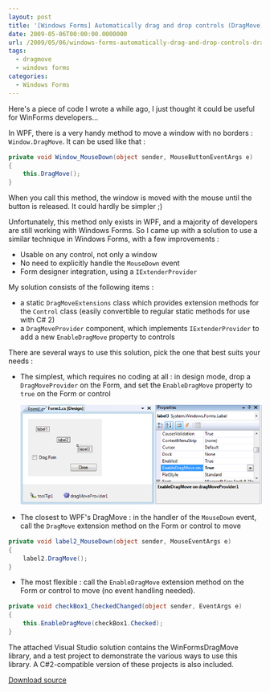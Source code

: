 ```yaml
---
layout: post
title: '[Windows Forms] Automatically drag and drop controls (DragMove)'
date: 2009-05-06T00:00:00.0000000
url: /2009/05/06/windows-forms-automatically-drag-and-drop-controls-dragmove/
tags:
  - dragmove
  - windows forms
categories:
  - Windows Forms
---
```


Here's a piece of code I wrote a while ago, I just thought it could be useful for WinForms developers...

In WPF, there is a very handy method to move a window with no borders : `Window.DragMove`. It can be used like that :

```csharp
private void Window_MouseDown(object sender, MouseButtonEventArgs e)
{
    this.DragMove();
}
```

When you call this method, the window is moved with the mouse until the button is released. It could hardly be simpler ;)

Unfortunately, this method only exists in WPF, and a majority of developers are still working with Windows Forms. So I came up with a solution to use a similar technique in Windows Forms, with a few improvements : 
- Usable on any control, not only a window
- No need to explicitly handle the `MouseDown` event
- Form designer integration, using a `IExtenderProvider`

My solution consists of the following items :
- a static `DragMoveExtensions` class which provides extension methods for the `Control` class (easily convertible to regular static methods for use with C# 2)
- a `DragMoveProvider` component, which implements `IExtenderProvider` to add a new `EnableDragMove` property to controls

There are several ways to use this solution, pick the one that best suits your needs :
- The simplest, which requires no coding at all : in design mode, drop a `DragMoveProvider` on the Form, and set the `EnableDragMove` property to `true` on the Form or control

    ![DragMoveProvider](dragmoveprovider1.png)

- The closest to WPF's DragMove : in the handler of the `MouseDown` event, call the `DragMove` extension method on the Form or control to move

```csharp
private void label2_MouseDown(object sender, MouseEventArgs e)
{
    label2.DragMove();
}
```
- The most flexible : call the `EnableDragMove` extension method on the Form or control to move (no event handling needed).

```csharp
private void checkBox1_CheckedChanged(object sender, EventArgs e)
{
    this.EnableDragMove(checkBox1.Checked);
}
```

The attached Visual Studio solution contains the WinFormsDragMove library, and a test project to demonstrate the various ways to use this library. A C#2-compatible version of these projects is also included.

[Download source](DragMove.zip)
